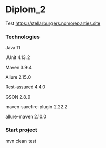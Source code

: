 # Diplom_2
Test https://stellarburgers.nomoreparties.site

### Technologies

Java 11

JUnit 4.13.2

Maven 3.9.4 

Allure 2.15.0 

Rest-assured 4.4.0 

GSON 2.8.9 

maven-surefire-plugin 2.22.2 

allure-maven 2.10.0

### Start project

mvn clean test
